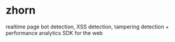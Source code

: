 # zhorn
realtime page bot detection, XSS detection, tampering detection + performance analytics SDK for the web
